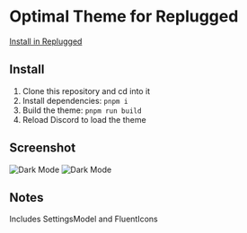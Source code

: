 # Optimal Theme for Replugged
[Install in Replugged](https://replugged.dev/install?identifier=me.kawaiizenbo.optimalrp&source=github)

## Install
1. Clone this repository and cd into it
1. Install dependencies: `pnpm i`
1. Build the theme: `pnpm run build`
1. Reload Discord to load the theme

## Screenshot
![Dark Mode](https://kawaiizenbo.me/assets/optimal-dark.png)
![Dark Mode](https://kawaiizenbo.me/assets/optimal-light.png)

## Notes
Includes SettingsModel and FluentIcons
